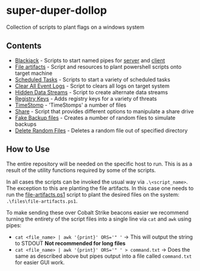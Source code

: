 # super-duper-dollop
Collection of scripts to plant flags on a windows system

## Contents
- [Blackjack](./blackjack/) - Scripts to start named pipes for [server](./blackjack/BlackjackDealer.ps1) and [client](./blackjack/BlackJackplayer.ps1)
- [File artifacts](./files/) - Script and resources to plant powershell scripts onto target machine
- [Scheduled Tasks](./scheduledTasks/) - Scripts to start a variety of scheduled tasks
- [Clear All Event Logs](./ClearAllEventLogs.ps1) - Script to clears all logs on target system
- [Hidden Data Streams](./HiddenDataStreamsFlagPlacer.ps1) - Script to create alternate data streams
- [Registry Keys](./Registry.ps1) - Adds registry keys for a variety of threats
- [TimeStomp](./TimeStompFiles.ps1) - 'TimeStomps' a number of files 
- [Share](./OldShare.ps1) - Script that provides different options to manipulate a share drive
- [Fake Backup files](./CreateDummyStorage.ps1) - Creates a number of random files to simulate backups
- [Delete Random Files](./ManageShare.psm1) - Deletes a random file out of specified directory

## How to Use
The entire repository will be needed on the specific host to run. This is as a result of the utility functions required by some of the scripts. 

In all cases the scripts can be invoked the usual way via `.\<script_name>`. The exception to this are planting the file artifacts. In this case one needs to run the [file-artifacts.ps1](./files/file-artifacts.ps1) script to plant the desired files on the system: `.\files\file-artifacts.ps1`.

To make sending these over Cobalt Strike beacons easier we recommend turning the entirety of the script files into a single line via `cat` and `awk` using pipes:
- `cat <file_name> | awk '{print}' ORS='" '` -> This will output the string to STDOUT __Not recommended for long files__ 
- `cat <file_name> | awk '{print}' ORS='" ' > command.txt` -> Does the same as described above but pipes output into a file called `command.txt` for easier GUI work. 